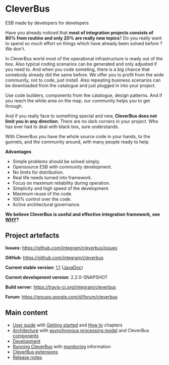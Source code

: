 # CleverBus

ESB made by developers for developers

Have you already noticed that **most of integration projects consists of 80% from routine and only 20% are really new topics**? Do you really want to spend so much effort on things which have already been solved before ? We don't.

In CleverBus world most of the operational infrastructure is ready out of the box. Also typical coding scenarios can be generated and only adjusted if you need to. And when you code someting, there is a big chance that somebody already did the same before.  We offer you to profit from the wide community, not to code, just install. Also repeating business scenarios can be downloaded from the catalogue and just plugged in into  your project.

Use code builders, components from the catalogue, design patterns. And if you reach the white area on the map, our community helps you to get through.

And if you really face to something special and new, **CleverBus does not limit you in any direction**. There are no dark corners in your project. Who has ever had to deal with black box, sure understands.

With CleverBus you have the whole source code in your hands, to the gunnels, and the community around, with many people ready to help.

<b>Advantages</b><ul><li>Simple problems should be solved simply.</li><li>Opensource ESB with community development.</li><li>No limits for distribution.</li><li>Real life needs turned into framework.</li><li>Focus on maximum reliability during operation.</li><li>Simplicity and high speed of the development.</li><li>Maximum reuse of the code.</li><li>100% control over the code.</li><li>Active architectural governance.</li></ul>

**We believe CleverBus is useful and effective integration framework, see [WHY](CleverBus/User-guide/Why-CleverBus)?**

## Project artefacts

**Issues:** <https://github.com/integram/cleverbus/issues>

**GitHub:** <https://github.com/integram/cleverbus>

**Current stable version**: [1.1](https://github.com/integram/cleverbus/releases) ([JavaDoc](http://integram.github.io/cleverbus/javadocs/cleverbus-1.1/index.html))

**Current development version**: 2.2.0-SNAPSHOT

**Build server**: <https://travis-ci.org/integram/cleverbus>

**Forum:** <https://groups.google.com/d/forum/cleverbus>

## Main content

-   [User guide](CleverBus/User-guide) with [Getting started](CleverBus/User-guide/Getting-started) and [How to](CleverBus/User-guide/How-to) chapters
-   [Architecture](CleverBus/Architecture) with [asynchronous processing model](CleverBus/Architecture/Asynchronous-messages) and CleverBus [components](CleverBus/Architecture/CleverBus-components)
-   [Development](CleverBus/Development)
-   [Running CleverBus](CleverBus/Running-CleverBus) with [monitoring](CleverBus/Running-CleverBus/Monitoring) information
-   [CleverBus extensions](CleverBus/CleverBus-extensions)
-   [Release notes](CleverBus/Release-notes)


